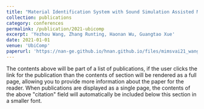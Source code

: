 ```yaml
---
title: "Material Identification System with Sound Simulation Assisted Method in VR/AR Scenarios"
collection: publications
category: conferences
permalink: /publication/2021-ubicomp
excerpt: 'Yezhou Wang, Zhang Runting, Haonan Wu, Guangtao Xue'
date: 2021-01-01
venue: 'UbiComp'
paperurl: 'https://nan-ge.github.io/hnan.github.io/files/mimsvai21_wang.pdf'
---
```


The contents above will be part of a list of publications, if the user clicks the link for the publication than the contents of section will be rendered as a full page, allowing you to provide more information about the paper for the reader. When publications are displayed as a single page, the contents of the above "citation" field will automatically be included below this section in a smaller font.
